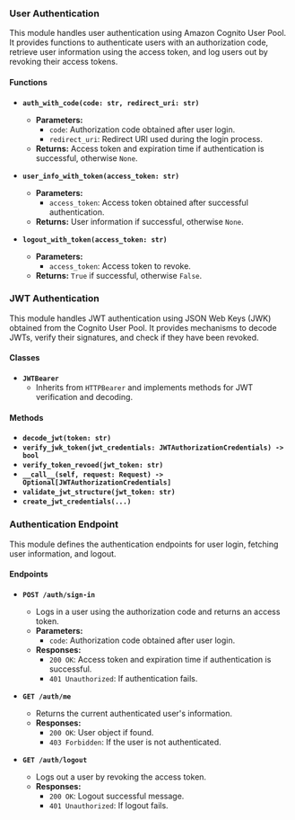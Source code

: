 ### User Authentication

This module handles user authentication using Amazon Cognito User Pool. It provides functions to authenticate users with an authorization code, retrieve user information using the access token, and log users out by revoking their access tokens.

#### Functions

- **`auth_with_code(code: str, redirect_uri: str)`**

  - **Parameters:**
    - `code`: Authorization code obtained after user login.
    - `redirect_uri`: Redirect URI used during the login process.
  - **Returns:** Access token and expiration time if authentication is successful, otherwise `None`.

- **`user_info_with_token(access_token: str)`**

  - **Parameters:**
    - `access_token`: Access token obtained after successful authentication.
  - **Returns:** User information if successful, otherwise `None`.

- **`logout_with_token(access_token: str)`**
  - **Parameters:**
    - `access_token`: Access token to revoke.
  - **Returns:** `True` if successful, otherwise `False`.

### JWT Authentication

This module handles JWT authentication using JSON Web Keys (JWK) obtained from the Cognito User Pool. It provides mechanisms to decode JWTs, verify their signatures, and check if they have been revoked.

#### Classes

- **`JWTBearer`**
  - Inherits from `HTTPBearer` and implements methods for JWT verification and decoding.

#### Methods

- **`decode_jwt(token: str)`**
- **`verify_jwk_token(jwt_credentials: JWTAuthorizationCredentials) -> bool`**
- **`verify_token_revoed(jwt_token: str)`**
- **`__call__(self, request: Request) -> Optional[JWTAuthorizationCredentials]`**
- **`validate_jwt_structure(jwt_token: str)`**
- **`create_jwt_credentials(...)`**

### Authentication Endpoint

This module defines the authentication endpoints for user login, fetching user information, and logout.

#### Endpoints

- **`POST /auth/sign-in`**

  - Logs in a user using the authorization code and returns an access token.
  - **Parameters:**
    - `code`: Authorization code obtained after user login.
  - **Responses:**
    - `200 OK`: Access token and expiration time if authentication is successful.
    - `401 Unauthorized`: If authentication fails.

- **`GET /auth/me`**

  - Returns the current authenticated user's information.
  - **Responses:**
    - `200 OK`: User object if found.
    - `403 Forbidden`: If the user is not authenticated.

- **`GET /auth/logout`**
  - Logs out a user by revoking the access token.
  - **Responses:**
    - `200 OK`: Logout successful message.
    - `401 Unauthorized`: If logout fails.
